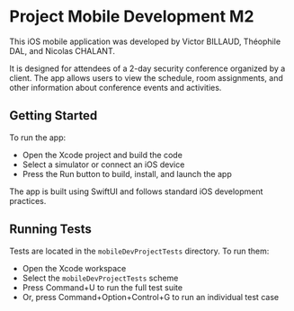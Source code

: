 # Project Mobile Development M2

This iOS mobile application was developed by Victor BILLAUD, Théophile DAL, and Nicolas CHALANT.

It is designed for attendees of a 2-day security conference organized by a client. The app allows users to view the schedule, room assignments, and other information about conference events and activities. 

## Getting Started

To run the app:

- Open the Xcode project and build the code
- Select a simulator or connect an iOS device 
- Press the Run button to build, install, and launch the app

The app is built using SwiftUI and follows standard iOS development practices.

## Running Tests 

Tests are located in the `mobileDevProjectTests` directory. To run them:

- Open the Xcode workspace
- Select the `mobileDevProjectTests` scheme  
- Press Command+U to run the full test suite
- Or, press Command+Option+Control+G to run an individual test case

